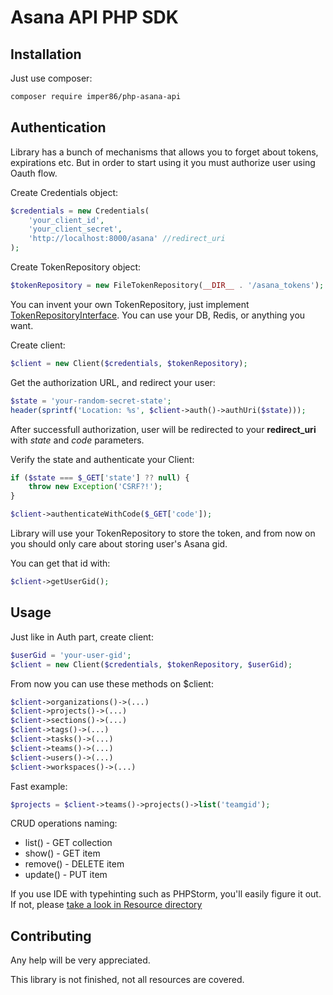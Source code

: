 # Asana API PHP SDK

## Installation

Just use composer:
```sh
composer require imper86/php-asana-api
```

## Authentication
Library has a bunch of mechanisms that allows you to forget about
tokens, expirations etc. But in order to start using it you must
authorize user using Oauth flow.

Create Credentials object:
```php
$credentials = new Credentials(
    'your_client_id',
    'your_client_secret',
    'http://localhost:8000/asana' //redirect_uri
);
```

Create TokenRepository object:
```php
$tokenRepository = new FileTokenRepository(__DIR__ . '/asana_tokens');
```

You can invent your own TokenRepository, just implement
[TokenRepositoryInterface](src/Service/TokenRepositoryInterface.php).
You can use your DB, Redis, or anything you want.

Create client:
```php
$client = new Client($credentials, $tokenRepository);
```

Get the authorization URL, and redirect your user:
```php
$state = 'your-random-secret-state';
header(sprintf('Location: %s', $client->auth()->authUri($state)));
```

After successfull authorization, user will be redirected to your
**redirect_uri** with *state* and *code* parameters.

Verify the state and authenticate your Client:
```php
if ($state === $_GET['state'] ?? null) {
    throw new Exception('CSRF?!');
}

$client->authenticateWithCode($_GET['code']);
```

Library will use your TokenRepository to store the token, and from
now on you should only care about storing user's Asana gid.

You can get that id with:
```php
$client->getUserGid();
```

## Usage
Just like in Auth part, create client:
```php
$userGid = 'your-user-gid';
$client = new Client($credentials, $tokenRepository, $userGid);
```

From now you can use these methods on $client:
```php
$client->organizations()->(...)
$client->projects()->(...)
$client->sections()->(...)
$client->tags()->(...)
$client->tasks()->(...)
$client->teams()->(...)
$client->users()->(...)
$client->workspaces()->(...)
```

Fast example:
```php
$projects = $client->teams()->projects()->list('teamgid');
```

CRUD operations naming:
* list() - GET collection
* show() - GET item
* remove() - DELETE item
* update() - PUT item

If you use IDE with typehinting such as PHPStorm, you'll easily 
figure it out. If not, please 
[take a look in Resource directory](src/Resource)

## Contributing
Any help will be very appreciated.

This library is not finished, not all resources are covered.
